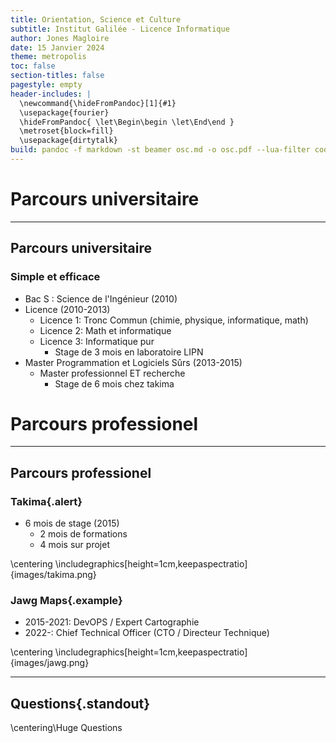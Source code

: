 ```yaml
---
title: Orientation, Science et Culture
subtitle: Institut Galilée - Licence Informatique
author: Jones Magloire
date: 15 Janvier 2024
theme: metropolis
toc: false
section-titles: false
pagestyle: empty
header-includes: |
  \newcommand{\hideFromPandoc}[1]{#1}
  \usepackage{fourier}
  \hideFromPandoc{ \let\Begin\begin \let\End\end }
  \metroset{block=fill}
  \usepackage{dirtytalk}
build: pandoc -f markdown -st beamer osc.md -o osc.pdf --lua-filter code-filter.lua
---
```


# Parcours universitaire

---

## Parcours universitaire

### Simple et efficace

- Bac S : Science de l'Ingénieur (2010)
- Licence (2010-2013)
  - Licence 1: Tronc Commun (chimie, physique, informatique, math)
  - Licence 2: Math et informatique
  - Licence 3: Informatique pur
    - Stage de 3 mois en laboratoire LIPN
- Master Programmation et Logiciels Sûrs (2013-2015)
  - Master professionnel ET recherche
    - Stage de 6 mois chez takima

# Parcours professionel

---

## Parcours professionel

### Takima{.alert}
- 6 mois de stage (2015)
  - 2 mois de formations
  - 4 mois sur projet

\centering
\includegraphics[height=1cm,keepaspectratio]{images/takima.png}

### Jawg Maps{.example}
- 2015-2021: DevOPS / Expert Cartographie
- 2022-: Chief Technical Officer (CTO / Directeur Technique)

\centering
\includegraphics[height=1cm,keepaspectratio]{images/jawg.png}

---

## Questions{.standout}

\centering\Huge Questions
